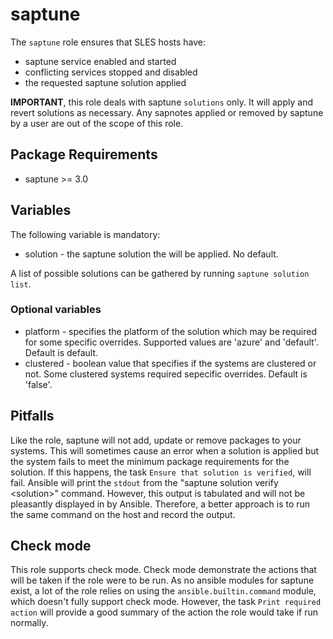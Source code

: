 # saptune

The `saptune` role ensures that SLES hosts have:

* saptune service enabled and started
* conflicting services stopped and disabled
* the requested saptune solution applied

**IMPORTANT**, this role deals with saptune `solutions` only.  It will apply and
revert solutions as necessary.  Any sapnotes applied or removed by saptune by a
user are out of the scope of this role.

## Package Requirements

* saptune >= 3.0

## Variables

The following variable is mandatory:

* solution - the saptune solution the will be applied.  No default.

A list of possible solutions can be gathered by running `saptune solution list`.

### Optional variables

* platform - specifies the platform of the solution which may be required for
  some specific overrides. Supported values are 'azure' and 'default'. Default
  is default.
* clustered - boolean value that specifies if the systems are clustered or not.
  Some clustered systems required sepecific overrides. Default is 'false'.

## Pitfalls

Like the role, saptune will not add, update or remove packages to your
systems.  This will sometimes cause an error when a solution is applied but the
system fails to meet the minimum package requirements for the solution.  If this
happens, the task `Ensure that solution is verified`, will fail.  Ansible will
print the `stdout` from the "saptune solution verify \<solution\>" command.
However, this output is tabulated and will not be pleasantly displayed in by
Ansible.  Therefore, a better approach is to run the same command on the
host and record the output.

## Check mode

This role supports check mode.  Check mode demonstrate the actions that will be
taken if the role were to be run.  As no ansible modules for saptune exist, a
lot of the role relies on using the `ansible.builtin.command` module,
which doesn't fully support check mode.  However, the task
`Print required action` will provide a good summary of the action the role would
take if run normally.
